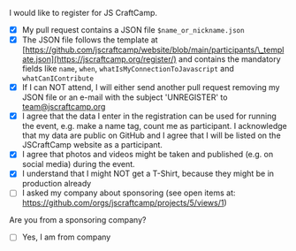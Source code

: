 I would like to register for JS CraftCamp.

- [x] My pull request contains a JSON file `$name_or_nickname.json`
- [x] The JSON file follows the template at [https://github.com/jscraftcamp/website/blob/main/participants/\_template.json](https://jscraftcamp.org/register/) and contains the mandatory fields like `name`, `when`, `whatIsMyConnectionToJavascript` and `whatCanIContribute`
- [x] If I can NOT attend, I will either send another pull request removing my JSON file or an e-mail with the subject 'UNREGISTER' to team@jscraftcamp.org
- [x] I agree that the data I enter in the registration can be used for running the event, e.g. make a name tag, count me as participant. I acknowledge that my data are public on GitHub and I agree that I will be listed on the JSCraftCamp website as a participant.
- [x] I agree that photos and videos might be taken and published (e.g. on social media) during the event.
- [x] I understand that I might NOT get a T-Shirt, because they might be in production already
- [ ] I asked my company about sponsoring (see open items at: https://github.com/orgs/jscraftcamp/projects/5/views/1)

Are you from a sponsoring company?

- [ ] Yes, I am from company
